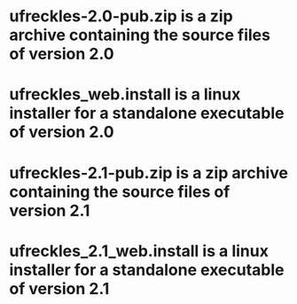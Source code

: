 # ufreckles-2.0-pub.zip is a zip archive containing the source files of version 2.0
# ufreckles_web.install is a linux installer for a standalone executable of version 2.0
# ufreckles-2.1-pub.zip is a zip archive containing the source files of version 2.1
# ufreckles_2.1_web.install is a linux installer for a standalone executable of version 2.1
